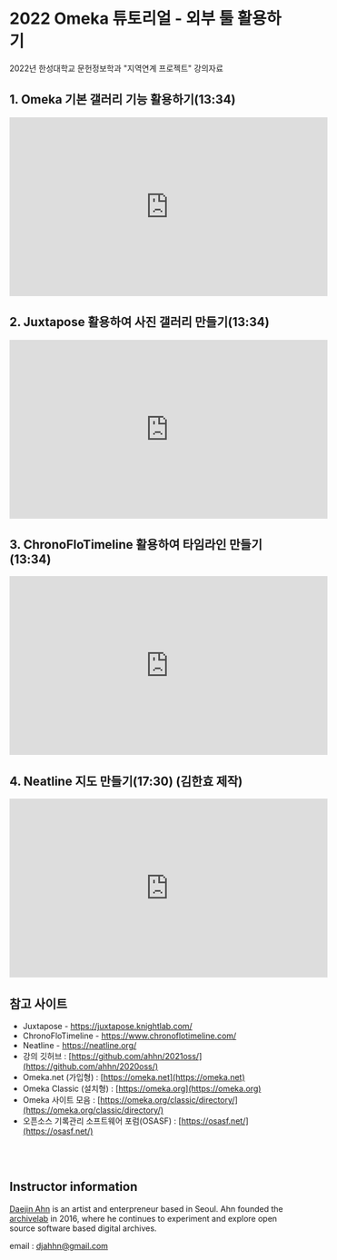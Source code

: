# 2022 Omeka 튜토리얼 - 외부 툴 활용하기
2022년 한성대학교 문헌정보학과 "지역연계 프로젝트" 강의자료

 
## 1. Omeka 기본 갤러리 기능 활용하기(13:34)
<iframe width="560" height="315" src="https://www.youtube.com/embed/S45g48k5yjw" title="YouTube video player" frameborder="0" allow="accelerometer; autoplay; clipboard-write; encrypted-media; gyroscope; picture-in-picture" allowfullscreen></iframe>

## 2. Juxtapose 활용하여 사진 갤러리 만들기(13:34)
<iframe width="560" height="315" src="https://www.youtube.com/embed/uxhjjHUQ6Jw" title="YouTube video player" frameborder="0" allow="accelerometer; autoplay; clipboard-write; encrypted-media; gyroscope; picture-in-picture" allowfullscreen></iframe>

## 3. ChronoFloTimeline 활용하여 타임라인 만들기(13:34)
<iframe width="560" height="315" src="https://www.youtube.com/embed/LOLS0qOHcYU" title="YouTube video player" frameborder="0" allow="accelerometer; autoplay; clipboard-write; encrypted-media; gyroscope; picture-in-picture" allowfullscreen></iframe>

## 4. Neatline 지도 만들기(17:30) (김한효 제작)
<iframe width="560" height="315" src="https://www.youtube.com/embed/sCcty_fyaX0" title="YouTube video player" frameborder="0" allow="accelerometer; autoplay; clipboard-write; encrypted-media; gyroscope; picture-in-picture" allowfullscreen></iframe>

## 참고 사이트
- Juxtapose - https://juxtapose.knightlab.com/
- ChronoFloTimeline - https://www.chronoflotimeline.com/
- Neatline - https://neatline.org/
- 강의 깃허브 : [https://github.com/ahhn/2021oss/](https://github.com/ahhn/2020oss/)
- Omeka.net (가입형) : [https://omeka.net](https://omeka.net)
- Omeka Classic (설치형) : [https://omeka.org](https://omeka.org)
- Omeka 사이트 모음 : [https://omeka.org/classic/directory/](https://omeka.org/classic/directory/)
- 오픈소스 기록관리 소프트웨어 포럼(OSASF) : [https://osasf.net/](https://osasf.net/)

<br><br>

## Instructor information
 
[Daejin Ahn](https://www.instagram.com/djahhn/) is an artist and enterpreneur based in Seoul. Ahn founded the [archivelab](http://archivelab.co.kr) in 2016, where he continues to experiment and explore open source software based digital archives.
 
email : djahhn@gmail.com

